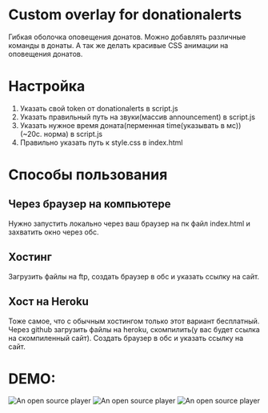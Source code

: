 # Custom overlay for donationalerts
Гибкая оболочка оповещения донатов.
Можно добавлять различные команды в донаты.
А так же делать красивые CSS анимации на оповещения донатов.

# Настройка
1) Указать свой token от donationalerts в script.js
2) Указать правильный путь на звуки(массив announcement) в script.js
3) Указать нужное время доната(перменная time(указывать в мс))(~20с. норма) в script.js
4) Правильно указать путь к style.css в index.html

# Способы пользования
## Через браузер на компьютере
Нужно запустить локально через ваш браузер на пк файл index.html и захватить окно через обс.
## Хостинг
Загрузить файлы на ftp, создать браузер в обс и указать ссылку на сайт.
## Хост на Heroku
Тоже самое, что с обычным хостингом только этот вариант бесплатный. Через github загрузить файлы на heroku, скомпилить(у вас будет ссылка на скомпиленный сайт). Создать браузер в обс и указать ссылку на сайт.

# DEMO: 

![An open source player](https://i.imgur.com/xyZ0ji4.gif)
![An open source player](https://i.imgur.com/X7pNUz0.gif)
![An open source player](https://i.imgur.com/XO8wUKP.gif)
